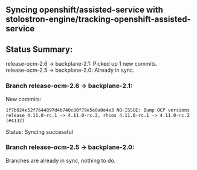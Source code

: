 ## Syncing openshift/assisted-service with stolostron-engine/tracking-openshift-assisted-service

## Status Summary:

release-ocm-2.6 -> backplane-2.1: Picked up 1 new commits.  
release-ocm-2.5 -> backplane-2.0: Already in sync.  

### Branch release-ocm-2.6 -> backplane-2.1:

New commits:

```
1f7b024e52f7644897d4b740c80f79e5e0a0e4e3 NO-ISSUE: Bump OCP versions release 4.11.0-rc.1 -> 4.11.0-rc.2, rhcos 4.11.0-rc.1 -> 4.11.0-rc.2 (#4132)
```

Status: Syncing successful

### Branch release-ocm-2.5 -> backplane-2.0:

Branches are already in sync, nothing to do.
